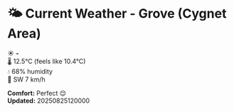 # 🌤️ Current Weather - Grove (Cygnet Area)

☀️ **-**  
🌡️ 12.5°C (feels like 10.4°C)  
💧 68% humidity  
💨 SW 7 km/h  

**Comfort:** Perfect 😌  
**Updated:** 20250825120000
